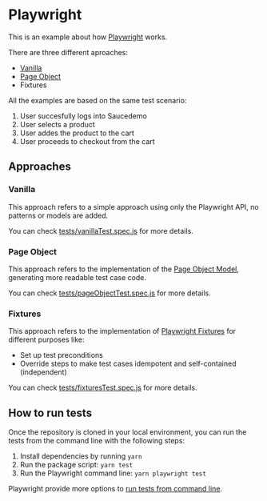 # Playwright

This is an example about how [Playwright](https://playwright.dev/) works.

There are three different aproaches:
* [Vanilla](#vanilla)
* [Page Object](#page-object)
* Fixtures

All the examples are based on the same test scenario:

1. User succesfully logs into Saucedemo
2. User selects a product
3. User addes the product to the cart
4. User proceeds to checkout from the cart

## Approaches
### Vanilla
This approach refers to a simple approach using only the Playwright API, no patterns or models are added.

You can check [tests/vanillaTest.spec.js](tests/vanillaTest.spec.js) for more details.

### Page Object 
This approach refers to the implementation of the [Page Object Model](https://martinfowler.com/bliki/PageObject.html), generating more readable test case code.

You can check [tests/pageObjectTest.spec.js](tests/pageObjectTest.spec.js) for more details.

### Fixtures
This approach refers to the implementation of [Playwright Fixtures](https://playwright.dev/docs/test-fixtures) for different purposes like: 
* Set up test preconditions
* Override steps to make test cases idempotent and self-contained (independent)

You can check [tests/fixturesTest.spec.js](tests/fixturesTest.spec.js) for more details.

## How to run tests
Once the repository is cloned in your local environment, you can run the tests from the command line with the following steps:

1. Install dependencies by running `yarn`
2. Run the package script: `yarn test`
3. Run the Playwright command line: `yarn playwright test`

Playwright provide more options to [run tests from command line](https://playwright.dev/docs/running-tests#command-line).